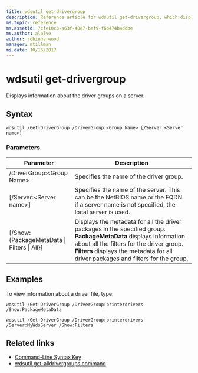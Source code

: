 ```yaml
---
title: wdsutil get-drivergroup
description: Reference article for wdsutil get-drivergroup, which displays information about the driver groups on a server.
ms.topic: reference
ms.assetid: 7cfe10c3-a63f-48e7-bef9-f6b474b4ddbe
ms.author: alalve
author: robinharwood
manager: mtillman
ms.date: 10/16/2017
---
```


# wdsutil get-drivergroup



Displays information about the driver groups on a server.

## Syntax

```
wdsutil /Get-DriverGroup /DriverGroup:<Group Name> [/Server:<Server name>]
```

### Parameters

|Parameter|Description|
|-------|--------|
|/DriverGroup:\<Group Name\>|Specifies the name of the driver group.|
|[/Server:\<Server name\>]|Specifies the name of the server. This can be the NetBIOS name or the FQDN.  if a server name is not specified, the local server is used.|
|[/Show: {PackageMetaData \| Filters \| All}]|Displays the metadata for all the driver packages in the specified group. **PackageMetaData** displays information about all the filters for the driver group. **Filters** displays the metadata for all driver packages and filters for the group.|

## Examples

To view information about a driver file, type:

```
wdsutil /Get-DriverGroup /DriverGroup:printerdrivers /Show:PackageMetaData
```

```
wdsutil /Get-DriverGroup /DriverGroup:printerdrivers /Server:MyWdsServer /Show:Filters
```

## Related links

- [Command-Line Syntax Key](command-line-syntax-key.md)
- [wdsutil get-alldrivergroups command](wdsutil-get-alldrivergroups.md)
